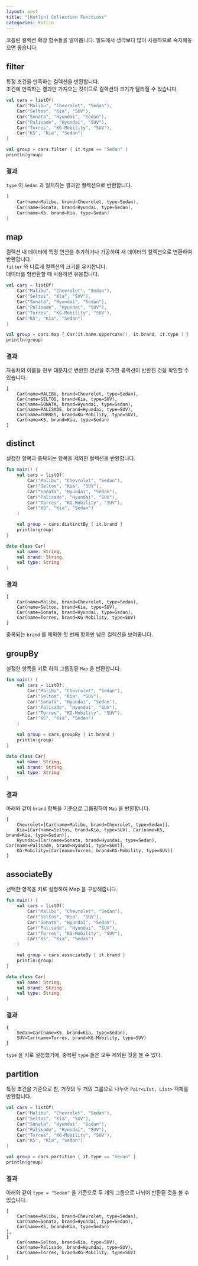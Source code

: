 ```yaml
---
layout: post
title: "[Kotlin] Collection Functions"
categories: Kotlin
---
```


코틀린 컬렉션 확장 함수들을 알아봅니다. 필드에서 생각보다 많이 사용하므로 숙지해놓으면 좋습니다.

## filter

특정 조건을 만족하는 컬렉션을 반환합니다.  
조건에 만족하는 결과만 가져오는 것이므로 컬렉션의 크기가 달라질 수 있습니다.

~~~kotlin
val cars = listOf(
    Car("Malibu", "Chevrolet", "Sedan"),
    Car("Seltos", "Kia", "SUV"),
    Car("Sonata", "Hyundai", "Sedan"),
    Car("Palisade", "Hyundai", "SUV"),
    Car("Torres", "KG-Mobility", "SUV"),
    Car("K5", "Kia", "Sedan")
)

val group = cars.filter { it.type == "Sedan" }
println(group)
~~~

### 결과

`type` 이 `Sedan` 과 일치하는 결과만 컬렉션으로 반환합니다.

~~~kotlin
[
    Car(name=Malibu, brand=Chevrolet, type=Sedan), 
    Car(name=Sonata, brand=Hyundai, type=Sedan), 
    Car(name=K5, brand=Kia, type=Sedan)
]
~~~

## map

컬렉션 내 데이터에 특정 연산을 추가하거나 가공하여 새 데이터의 컬렉션으로 변환하여 반환합니다.  
`filter` 와 다르게 컬렉션의 크기를 유지합니다.  
데이터를 형변환할 때 사용하면 유용합니다.

~~~kotlin
val cars = listOf(
    Car("Malibu", "Chevrolet", "Sedan"),
    Car("Seltos", "Kia", "SUV"),
    Car("Sonata", "Hyundai", "Sedan"),
    Car("Palisade", "Hyundai", "SUV"),
    Car("Torres", "KG-Mobility", "SUV"),
    Car("K5", "Kia", "Sedan")
)

val group = cars.map { Car(it.name.uppercase(), it.brand, it.type ) }
println(group)
~~~

### 결과

자동차의 이름을 전부 대문자로 변환한 연산을 추가한 콜렉션이 반환된 것을 확인할 수 있습니다.

~~~
[
    Car(name=MALIBU, brand=Chevrolet, type=Sedan), 
    Car(name=SELTOS, brand=Kia, type=SUV), 
    Car(name=SONATA, brand=Hyundai, type=Sedan), 
    Car(name=PALISADE, brand=Hyundai, type=SUV), 
    Car(name=TORRES, brand=KG-Mobility, type=SUV), 
    Car(name=K5, brand=Kia, type=Sedan)
]
~~~

## distinct

설정한 항목과 중복되는 항목을 제외한 컬렉션을 반환합니다.

~~~kotlin
fun main() {
    val cars = listOf(
        Car("Malibu", "Chevrolet", "Sedan"),
        Car("Seltos", "Kia", "SUV"),
        Car("Sonata", "Hyundai", "Sedan"),
        Car("Palisade", "Hyundai", "SUV"),
        Car("Torres", "KG-Mobility", "SUV"),
        Car("K5", "Kia", "Sedan")
    )

    val group = cars.distinctBy { it.brand }
    println(group)
}

data class Car(
    val name: String,
    val brand: String,
    val type: String
)
~~~

### 결과

~~~
[
    Car(name=Malibu, brand=Chevrolet, type=Sedan), 
    Car(name=Seltos, brand=Kia, type=SUV), 
    Car(name=Sonata, brand=Hyundai, type=Sedan), 
    Car(name=Torres, brand=KG-Mobility, type=SUV)
]
~~~

중복되는 `brand` 를 제외한 첫 번째 항목만 남은 컬렉션을 보여줍니다.

## groupBy

설정한 항목을 키로 하여 그룹핑된 `Map` 을 반환합니다.

~~~kotlin
fun main() {
    val cars = listOf(
        Car("Malibu", "Chevrolet", "Sedan"),
        Car("Seltos", "Kia", "SUV"),
        Car("Sonata", "Hyundai", "Sedan"),
        Car("Palisade", "Hyundai", "SUV"),
        Car("Torres", "KG-Mobility", "SUV"),
        Car("K5", "Kia", "Sedan")
    )

    val group = cars.groupBy { it.brand }
    println(group)
}

data class Car(
    val name: String,
    val brand: String,
    val type: String
)
~~~

### 결과

아래와 같이 `brand` 항목을 기준으로 그룹핑하여 `Map` 을 반환합니다.

~~~
[
    Chevrolet=[Car(name=Malibu, brand=Chevrolet, type=Sedan)], 
    Kia=[Car(name=Seltos, brand=Kia, type=SUV), Car(name=K5, brand=Kia, type=Sedan)], 
    Hyundai=[Car(name=Sonata, brand=Hyundai, type=Sedan), Car(name=Palisade, brand=Hyundai, type=SUV)],
    KG-Mobility=[Car(name=Torres, brand=KG-Mobility, type=SUV)]
]
~~~

## associateBy

선택한 항목을 키로 설정하여 Map 을 구성해줍니다.

~~~kotlin
fun main() {
    val cars = listOf(
        Car("Malibu", "Chevrolet", "Sedan"),
        Car("Seltos", "Kia", "SUV"),
        Car("Sonata", "Hyundai", "Sedan"),
        Car("Palisade", "Hyundai", "SUV"),
        Car("Torres", "KG-Mobility", "SUV"),
        Car("K5", "Kia", "Sedan")
    )

    val group = cars.associateBy { it.brand }
    println(group)
}

data class Car(
    val name: String,
    val brand: String,
    val type: String
)
~~~

### 결과

~~~
{
    Sedan=Car(name=K5, brand=Kia, type=Sedan), 
    SUV=Car(name=Torres, brand=KG-Mobility, type=SUV)
}
~~~

`type` 을 키로 설정했기에, 중복된 `type` 들은 모두 제외된 것을 볼 수 있다.

## partition

특정 조건을 기준으로 참, 거짓의 두 개의 그룹으로 나누어 `Pair<List, List>` 객체를 반환합니다.

~~~kotlin
val cars = listOf(
    Car("Malibu", "Chevrolet", "Sedan"),
    Car("Seltos", "Kia", "SUV"),
    Car("Sonata", "Hyundai", "Sedan"),
    Car("Palisade", "Hyundai", "SUV"),
    Car("Torres", "KG-Mobility", "SUV"),
    Car("K5", "Kia", "Sedan")
)

val group = cars.partition { it.type == "Sedan" }
println(group)
~~~

### 결과

아래와 같이 `type = "Sedan"` 을 기준으로 두 개의 그룹으로 나뉘어 반환된 것을 볼 수 있습니다.

~~~
[
    Car(name=Malibu, brand=Chevrolet, type=Sedan), 
    Car(name=Sonata, brand=Hyundai, type=Sedan), 
    Car(name=K5, brand=Kia, type=Sedan)
], 
[
    Car(name=Seltos, brand=Kia, type=SUV), 
    Car(name=Palisade, brand=Hyundai, type=SUV), 
    Car(name=Torres, brand=KG-Mobility, type=SUV)
]
~~~





